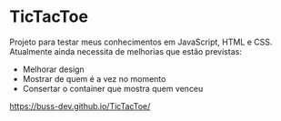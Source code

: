 # TicTacToe

Projeto para testar meus conhecimentos em JavaScript, HTML e CSS.
Atualmente ainda necessita de melhorias que estão previstas:
- Melhorar design
- Mostrar de quem é a vez no momento
- Consertar o container que mostra quem venceu

https://buss-dev.github.io/TicTacToe/

